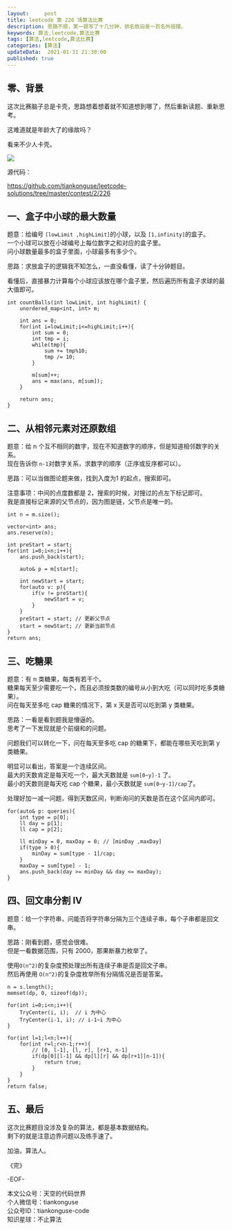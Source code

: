 ```yaml
---   
layout:     post  
title: leetcode 第 226 场算法比赛  
description: 思路不顺，第一题写了十几分钟，排名依旧是一百名外摇摆。   
keywords: 算法,leetcode,算法比赛  
tags: [算法,leetcode,算法比赛]    
categories: [算法]  
updateData:  2021-01-31 21:30:00  
published: true  
---  
```



## 零、背景  


这次比赛脑子总是卡壳，思路想着想着就不知道想到哪了，然后重新读题、重新思考。  


这难道就是年龄大了的缘故吗？  



看来不少人卡壳。   


![](https://res.tiankonguse.com/images/2021/01/31/001.png)  


源代码：

https://github.com/tiankonguse/leetcode-solutions/tree/master/contest/2/226  



## 一、盒子中小球的最大数量  


题意：给编号 `[lowLimit ,highLimit]`的小球，以及 `[1,infinity]`的盒子。  
一个小球可以放在小球编号上每位数字之和对应的盒子里。  
问小球数量最多的盒子里面，小球最多有多少个。  


思路：求放盒子的逻辑我不知怎么，一直没看懂，读了十分钟题目。  


看懂后，直接暴力计算每个小球应该放在哪个盒子里，然后遍历所有盒子求球的最大值即可。  


```
int countBalls(int lowLimit, int highLimit) {
    unordered_map<int, int> m;
    
    int ans = 0;
    for(int i=lowLimit;i<=highLimit;i++){
        int sum = 0;
        int tmp = i;
        while(tmp){
            sum += tmp%10;
            tmp /= 10;
        }
        
        m[sum]++;
        ans = max(ans, m[sum]);
    }
    
    return ans;
}
```


## 二、从相邻元素对还原数组  


题意：给 n 个互不相同的数字，现在不知道数字的顺序，但是知道相邻数字的关系。  
现在告诉你 `n-1`对数字关系，求数字的顺序（正序或反序都可以）。  


思路：可以当做图论题来做，找到入度为1 的起点，搜索即可。  


注意事项：中间的点度数都是 2，搜索的时候，对搜过的点左下标记即可。  
我是直接标记来源的父节点的，因为图是链，父节点是唯一的。  


```
int n = m.size();

vector<int> ans;
ans.reserve(n);

int preStart = start;
for(int i=0;i<n;i++){
    ans.push_back(start);
    
    auto& p = m[start];
    
    int newStart = start;
    for(auto v: p){
        if(v != preStart){
            newStart = v;
        }
    }
    preStart = start; // 更新父节点
    start = newStart; // 更新当前节点
}
return ans;
```

## 三、吃糖果  


题意：有 n 类糖果，每类有若干个。  
糖果每天至少需要吃一个，而且必须按类数的编号从小到大吃（可以同时吃多类糖果）。  
问在每天至多吃 cap 糖果的情况下，第 x 天是否可以吃到第 y 类糖果。  


思路：一看是看到题我是懵逼的。  
思考了一下发现就是个前缀和的问题。  


问题我们可以转化一下，问在每天至多吃 cap 的糖果下，都能在哪些天吃到第 y 类糖果。  


明显可以看出，答案是一个连续区间。  
最大的天数肯定是每天吃一个，最大天数就是 `sum[0~y]-1` 了。  
最小的天数则是每天吃 cap 个糖果，最小天数就是 `sum[0~y-1]/cap`了。  


处理好加一减一问题，得到天数区间，判断询问的天数是否在这个区间内即可。  



```
for(auto& p: queries){
    int type = p[0];
    ll day = p[1];
    ll cap = p[2];
    
    ll minDay = 0, maxDay = 0; // [minDay ,maxDay]
    if(type > 0){
        minDay = sum[type - 1]/cap;
    }
    maxDay = sum[type] - 1; 
    ans.push_back(day >= minDay && day <= maxDay);
}
```


## 四、回文串分割 IV  


题意：给一个字符串，问能否将字符串分隔为三个连续子串，每个子串都是回文串。  



思路：刚看到题，感觉会很难。  
但是一看数据范围，只有 2000，那果断暴力枚举了。  


使用`O(n^2)`的复杂度预处理出所有连续子串是否是回文子串。  
然后再使用 `O(n^2)`的复杂度枚举所有分隔情况是否是答案。  


```
n = s.length();
memset(dp, 0, sizeof(dp));

for(int i=0;i<n;i++){
    TryCenter(i, i);  // i 为中心
    TryCenter(i-1, i); // i-1~i 为中心
}

for(int l=1;l<n;l++){
    for(int r=l;r<n-1;r++){
        // [0, l-1], [l, r], [r+1, n-1]
        if(dp[0][l-1] && dp[l][r] && dp[r+1][n-1]){
            return true;
        }
    }
}
return false;
```


## 五、最后  


这次比赛题目没涉及复杂的算法，都是基本数据结构。  
剩下的就是注意边界问题以及练手速了。  





加油，算法人。  


《完》  


-EOF-  



本文公众号：天空的代码世界  
个人微信号：tiankonguse  
公众号ID：tiankonguse-code  
知识星球：不止算法  

